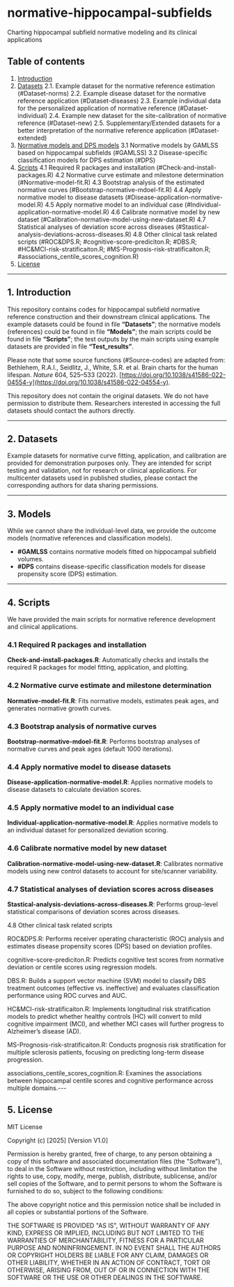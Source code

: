 # normative-hippocampal-subfields
Charting hippocampal subfield normative modeling and its clinical applications

## Table of contents

1. [Introduction](#Introduction)
2. [Datasets](#Datasets)
   2.1. Example dataset for the normative reference estimation (#Dataset-norms)
   2.2. Example disease dataset for the normative reference application (#Dataset-diseases)
   2.3. Example individual data for the personalized application of normative reference (#Dataset-individual)
   2.4. Example new dataset for the site-calibration of normative reference (#Dataset-new)
   2.5. Supplementary/Extended datasets for a better interpretation of the normative reference application (#Dataset-extended)
3. [Normative models and DPS models](#Models)
   3.1 Normative models by GAMLSS based on hippocampal subfields (#GAMLSS)
   3.2 Disease-specific classification models for DPS estimation (#DPS)
4. [Scripts](#Scripts)
   4.1 Required R packages and installation (#Check-and-install-packages.R)
   4.2 Normative curve estimate and milestone determination (#Normative-model-fit.R)
   4.3 Bootstrap analysis of the estimated normative curves (#Bootstrap-normative-mdoel-fit.R)
   4.4 Apply normative model to disease datasets (#Disease-application-normative-model.R)
   4.5 Apply normative model to an individual case (#Individual-application-normative-model.R)
   4.6 Calibrate normative model by new dataset (#Calibration-normative-model-using-new-dataset.R)
   4.7 Statistical analyses of deviation score across diseases (#Stastical-analysis-deviations-across-diseases.R)
   4.8 Other clinical task related scripts (#ROC&DPS.R; #cognitive-score-prediciton.R; #DBS.R; #HC&MCI-risk-stratificaiton.R; #MS-Prognosis-risk-stratificaiton.R; #associations_centile_scores_cognition.R)
5. [License](#License)

---

## 1. Introduction

This repository contains codes for hippocampal subfield normative reference construction and their downstream clinical applications. The example datasets could be found in file **“Datasets”**; the normative models (references) could be found in file **“Models”**; the main scripts could be found in file **“Scripts”**; the test outputs by the main scripts using example datasets are provided in file **“Test_results”**.

Please note that some source functions (#Source-codes) are adapted from:
Bethlehem, R.A.I., Seidlitz, J., White, S.R. et al. Brain charts for the human lifespan. *Nature* 604, 525–533 (2022). [https://doi.org/10.1038/s41586-022-04554-y](https://doi.org/10.1038/s41586-022-04554-y).

This repository does not contain the original datasets. We do not have permission to distribute them. Researchers interested in accessing the full datasets should contact the authors directly.

---

## 2. Datasets

Example datasets for normative curve fitting, application, and calibration are provided for demonstration purposes only. They are intended for script testing and validation, not for research or clinical applications. For multicenter datasets used in published studies, please contact the corresponding authors for data sharing permissions.

---

## 3. Models

While we cannot share the individual-level data, we provide the outcome models (normative references and classification models).

* **#GAMLSS** contains normative models fitted on hippocampal subfield volumes.
* **#DPS** contains disease-specific classification models for disease propensity score (DPS) estimation.

---

## 4. Scripts

We have provided the main scripts for normative reference development and clinical applications.

### 4.1 Required R packages and installation

**Check-and-install-packages.R**: Automatically checks and installs the required R packages for model fitting, application, and plotting.

### 4.2 Normative curve estimate and milestone determination

**Normative-model-fit.R**: Fits normative models, estimates peak ages, and generates normative growth curves.

### 4.3 Bootstrap analysis of normative curves

**Bootstrap-normative-mdoel-fit.R**: Performs bootstrap analyses of normative curves and peak ages (default 1000 iterations).

### 4.4 Apply normative model to disease datasets

**Disease-application-normative-model.R**: Applies normative models to disease datasets to calculate deviation scores.

### 4.5 Apply normative model to an individual case

**Individual-application-normative-model.R**: Applies normative models to an individual dataset for personalized deviation scoring.

### 4.6 Calibrate normative model by new dataset

**Calibration-normative-model-using-new-dataset.R**: Calibrates normative models using new control datasets to account for site/scanner variability.

### 4.7 Statistical analyses of deviation scores across diseases

**Stastical-analysis-deviations-across-diseases.R**: Performs group-level statistical comparisons of deviation scores across diseases.

4.8 Other clinical task related scripts

ROC&DPS.R: Performs receiver operating characteristic (ROC) analysis and estimates disease propensity scores (DPS) based on deviation profiles.

cognitive-score-prediciton.R: Predicts cognitive test scores from normative deviation or centile scores using regression models.

DBS.R: Builds a support vector machine (SVM) model to classify DBS treatment outcomes (effective vs. ineffective) and evaluates classification performance using ROC curves and AUC.

HC&MCI-risk-stratificaiton.R: Implements longitudinal risk stratification models to predict whether healthy controls (HC) will convert to mild cognitive impairment (MCI), and whether MCI cases will further progress to Alzheimer’s disease (AD).

MS-Prognosis-risk-stratificaiton.R: Conducts prognosis risk stratification for multiple sclerosis patients, focusing on predicting long-term disease progression.

associations_centile_scores_cognition.R: Examines the associations between hippocampal centile scores and cognitive performance across multiple domains.---

## 5. License

MIT License

Copyright (c) [2025] [Version V1.0]

Permission is hereby granted, free of charge, to any person obtaining a copy of this software and associated documentation files (the "Software"), to deal in the Software without restriction, including without limitation the rights to use, copy, modify, merge, publish, distribute, sublicense, and/or sell copies of the Software, and to permit persons to whom the Software is furnished to do so, subject to the following conditions:

The above copyright notice and this permission notice shall be included in all copies or substantial portions of the Software.

THE SOFTWARE IS PROVIDED "AS IS", WITHOUT WARRANTY OF ANY KIND, EXPRESS OR IMPLIED, INCLUDING BUT NOT LIMITED TO THE WARRANTIES OF MERCHANTABILITY, FITNESS FOR A PARTICULAR PURPOSE AND NONINFRINGEMENT. IN NO EVENT SHALL THE AUTHORS OR COPYRIGHT HOLDERS BE LIABLE FOR ANY CLAIM, DAMAGES OR OTHER LIABILITY, WHETHER IN AN ACTION OF CONTRACT, TORT OR OTHERWISE, ARISING FROM, OUT OF OR IN CONNECTION WITH THE SOFTWARE OR THE USE OR OTHER DEALINGS IN THE SOFTWARE.


